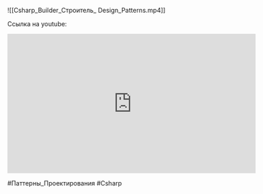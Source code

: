 
![[Csharp_Builder_Строитель_ Design_Patterns.mp4]]


Ссылка на youtube:
<iframe width="560" height="315" src="https://www.youtube.com/embed/2ReKJaM2glI?si=JifTdyUrxhlk22yy" title="YouTube video player" frameborder="0" allow="accelerometer; autoplay; clipboard-write; encrypted-media; gyroscope; picture-in-picture; web-share" allowfullscreen></iframe>

#Паттерны_Проектирования #Csharp 